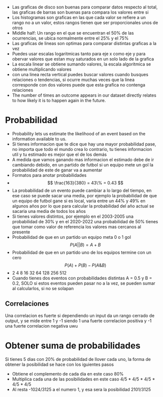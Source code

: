 - Las graficas de disco son buenas para comparar datos respecto al total, las graficas de barras son buenas para compara los valores entre si
- Los histogramas son graficas en las que cada valor se refiere a un rango no a un valor, estos rangos tienen que ser proporcionales unos de otros
- Middle half: Un rango en el que se encuentran el 50% de las ocurrencias, se ubica normalmente entre el 25% y el 75%
- Las graficas de lineas son optimas para comparar distintas graficas a la vez
- Puedes usar escalas logaritmicas tanto para eje x como eje y para obervar valores que estan muy saturados en un solo lado de la grafica
- La escala linear se obtiene sumando valores, la escala algoritmica se obtiene multiplicando valores
- con una linea recta vertical puedes buscar valores cuando busques relaciones o tendencias, si ocurre muchas veces que la linea corresponde con dos valores puede que esta grafica no contenga relaciones
- The number of times an outcome appears in our dataset directly relates to how likely it is to happen again in the future.
# Probabilidad
- Probability lets us estimate the likelihood of an event based on the information available to us.
- Si tienes informacion que te dice que hay una mayor probabilidad pase, no importa que todo el mundo crea lo contrario, tu tienes informacion util y tu estimado es mejor que el de los demás
- A medida que vamos ganando mas informacion el estimado debe de ir cambiando debido, en un partido de futbol si un equipo mete un gol la probabilidad de este de ganar va a aumentar
- Formatos para anotar probabilidades
- $$ \frac{163}{380} = 43\% = 0.43 $$
- La probabilidad de un evento puede cambiar a lo largo del tiempo, en ese caso se puede sacar una media, por ejemplo la probabilidad de que un equipo de futbol gane si es local, varia entre un 44% y 49% en algunos años por lo que para calcular la probabilidad del año actual se sacaria una media de todos los años
- Si tienes valores distintos, por ejemplo en el 2003-2005 una probabilidad de 30% y en el 2020-2022 una probabilidad de 50% tienes que tomar como valor de referencia los valores mas cercanos al presente
- Probabilidad de que en un partido un equipo meta 0 o 1 gol  $$ P(A||B) = A+B$$
- Probabilidad de que en un partido uno de los equipos termine con un cero $$ P(A)+P(B)-P(A\&B)$$
- 2 4 8 16 32 64 128 256 512
- Cuando tienes dos eventos con probabilidades distintas A = 0.5 y B = 0.2, SOLO si estos eventos pueden pasar no a la vez, se pueden sumar al calcularlos, si no se solapan
## Correlaciones
Una correlacion es fuerte si dependiendo un input da un rango cerrado de output, y se mide entre 1 y -1 siendo 1 una fuerte correlacion positiva y -1 una fuerte correlacion negativa uwu

# Obtener suma de probabilidades
Si tienes 5 dias con 20% de probabilidad de llover cada uno, la forma de obtener la posibilidad se hace con los iguientes pasos
- Obtiene el complemento de cada dia en este caso 80%
- Multiplica cada una de las posibilidades en este caso 4/5 * 4/5  * 4/5  * 4/5  * 4/5
- Al resta  -1024/3125 a el numero 1, y esa sera la posibilidad 2101/3125